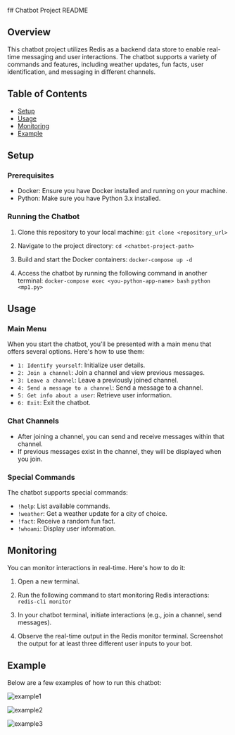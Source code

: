 f# Chatbot Project README

## Overview
This chatbot project utilizes Redis as a backend data store to enable real-time messaging and user interactions. The chatbot supports a variety of commands and features, including weather updates, fun facts, user identification, and messaging in different channels.

## Table of Contents
- [Setup](#setup)
- [Usage](#usage)
- [Monitoring](#monitoring)
- [Example](#example)

## Setup

### Prerequisites
- Docker: Ensure you have Docker installed and running on your machine.
- Python: Make sure you have Python 3.x installed.

### Running the Chatbot
1. Clone this repository to your local machine: `git clone <repository_url>`

2. Navigate to the project directory: `cd <chatbot-project-path>`

3. Build and start the Docker containers: `docker-compose up -d`

4. Access the chatbot by running the following command in another terminal: `docker-compose exec <you-python-app-name> bash` `python <mp1.py>`

## Usage

### Main Menu
When you start the chatbot, you'll be presented with a main menu that offers several options. Here's how to use them:

- `1: Identify yourself`: Initialize user details.
- `2: Join a channel`: Join a channel and view previous messages.
- `3: Leave a channel`: Leave a previously joined channel.
- `4: Send a message to a channel`: Send a message to a channel.
- `5: Get info about a user`: Retrieve user information.
- `6: Exit`: Exit the chatbot.

### Chat Channels
- After joining a channel, you can send and receive messages within that channel.
- If previous messages exist in the channel, they will be displayed when you join.

### Special Commands
The chatbot supports special commands:
- `!help`: List available commands.
- `!weather`: Get a weather update for a city of choice.
- `!fact`: Receive a random fun fact.
- `!whoami`: Display user information.

## Monitoring

You can monitor interactions in real-time. Here's how to do it:

1. Open a new terminal.

2. Run the following command to start monitoring Redis interactions: `redis-cli monitor`

3. In your chatbot terminal, initiate interactions (e.g., join a channel, send messages).

4. Observe the real-time output in the Redis monitor terminal. Screenshot the output for at least three different user inputs to your bot.

## Example

Below are a few examples of how to run this chatbot:

![example1](https://github.com/cronbi/Redis_Chatbot/assets/40770129/607d7096-4df7-4a64-a8fc-885dd5af5827)

![example2](https://github.com/cronbi/Redis_Chatbot/assets/40770129/2065c282-8a90-496a-935b-89236c734be6)

![example3](https://github.com/cronbi/Redis_Chatbot/assets/40770129/d16abfc9-221f-495f-b88c-09cee2ff8084)




